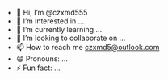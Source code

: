 - 👋 Hi, I’m @czxmd555
- 👀 I’m interested in ...
- 🌱 I’m currently learning ...
- 💞️ I’m looking to collaborate on ...
- 📫 How to reach me czxmd5@outlook.com
- 😄 Pronouns: ...
- ⚡ Fun fact: ...

<!---
czxmd555/czxmd555 is a ✨ special ✨ repository because its `README.md` (this file) appears on your GitHub profile.
You can click the Preview link to take a look at your changes.
--->

